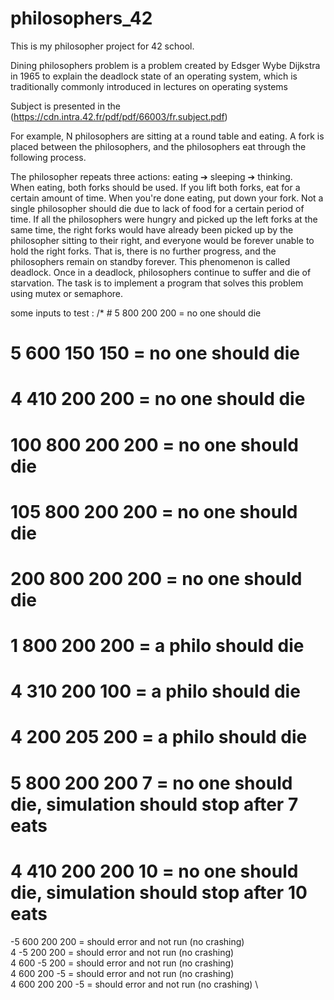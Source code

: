 # philosophers_42

This is my philosopher project for 42 school.

Dining philosophers problem is a problem created by Edsger Wybe Dijkstra in 1965 to explain the deadlock state of an operating system, which is traditionally commonly introduced in lectures on operating systems

Subject is presented in the (https://cdn.intra.42.fr/pdf/pdf/66003/fr.subject.pdf)

For example, N philosophers are sitting at a round table and eating. A fork is placed between the philosophers, and the philosophers eat through the following process.

The philosopher repeats three actions:
eating ➔ sleeping ➔ thinking. \
When eating, both forks should be used. If you lift both forks, eat for a certain amount of time. When you're done eating, put down your fork. Not a single philosopher should die due to lack of food for a certain period of time. If all the philosophers were hungry and picked up the left forks at the same time, the right forks would have already been picked up by the philosopher sitting to their right, and everyone would be forever unable to hold the right forks. That is, there is no further progress, and the philosophers remain on standby forever. This phenomenon is called deadlock. Once in a deadlock, philosophers continue to suffer and die of starvation. The task is to implement a program that solves this problem using mutex or semaphore.

some inputs to test : 
/* # 5 800 200 200  =  no one should die
# 5 600 150 150     =  no one should die
# 4 410 200 200     =  no one should die
# 100 800 200 200   =  no one should die
# 105 800 200 200   =  no one should die
# 200 800 200 200   =  no one should die

# 1 800 200 200     =  a philo should die
# 4 310 200 100     =  a philo should die
# 4 200 205 200     =  a philo should die
# 5 800 200 200 7   =  no one should die, simulation should stop after 7 eats
# 4 410 200 200 10  =  no one should die, simulation should stop after 10 eats
-5 600 200 200    =  should error and not run (no crashing)\
4 -5 200 200      =  should error and not run (no crashing)\
4 600 -5 200      =  should error and not run (no crashing)\
4 600 200 -5      =  should error and not run (no crashing)\
4 600 200 200 -5  =  should error and not run (no crashing) \
